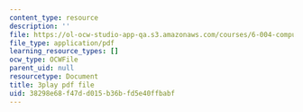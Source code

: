 ```yaml
---
content_type: resource
description: ''
file: https://ol-ocw-studio-app-qa.s3.amazonaws.com/courses/6-004-computation-structures-spring-2017/38298e68f47dd015b36bfd5e40ffbabf_ZPpuDMk9BOU.pdf
file_type: application/pdf
learning_resource_types: []
ocw_type: OCWFile
parent_uid: null
resourcetype: Document
title: 3play pdf file
uid: 38298e68-f47d-d015-b36b-fd5e40ffbabf
---
```

